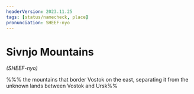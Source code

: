 ```yaml
---
headerVersion: 2023.11.25
tags: [status/namecheck, place]
pronunciation: SHEEF-nyo
---
```

# Sivnjo Mountains
*(SHEEF-nyo)*

%%% the mountains that border Vostok on the east, separating it from the unknown lands between Vostok and Ursk%%

